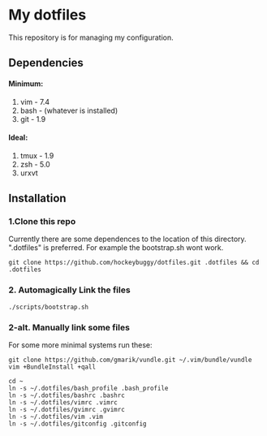 # My dotfiles

This repository is for managing my configuration.

## Dependencies

#### Minimum:

1. vim  - 7.4
2. bash - (whatever is installed)
3. git  - 1.9

#### Ideal:

1. tmux - 1.9
2. zsh  - 5.0
3. urxvt

## Installation

### 1.Clone this repo

Currently there are some dependences to the location of this directory.
".dotfiles" is preferred. For example the bootstrap.sh wont work.

    git clone https://github.com/hockeybuggy/dotfiles.git .dotfiles && cd .dotfiles

### 2. Automagically Link the files

    ./scripts/bootstrap.sh

### 2-alt. Manually link some files

For some more minimal systems run these:

    git clone https://github.com/gmarik/vundle.git ~/.vim/bundle/vundle
    vim +BundleInstall +qall

    cd ~
    ln -s ~/.dotfiles/bash_profile .bash_profile
    ln -s ~/.dotfiles/bashrc .bashrc
    ln -s ~/.dotfiles/vimrc .vimrc
    ln -s ~/.dotfiles/gvimrc .gvimrc
    ln -s ~/.dotfiles/vim .vim
    ln -s ~/.dotfiles/gitconfig .gitconfig



